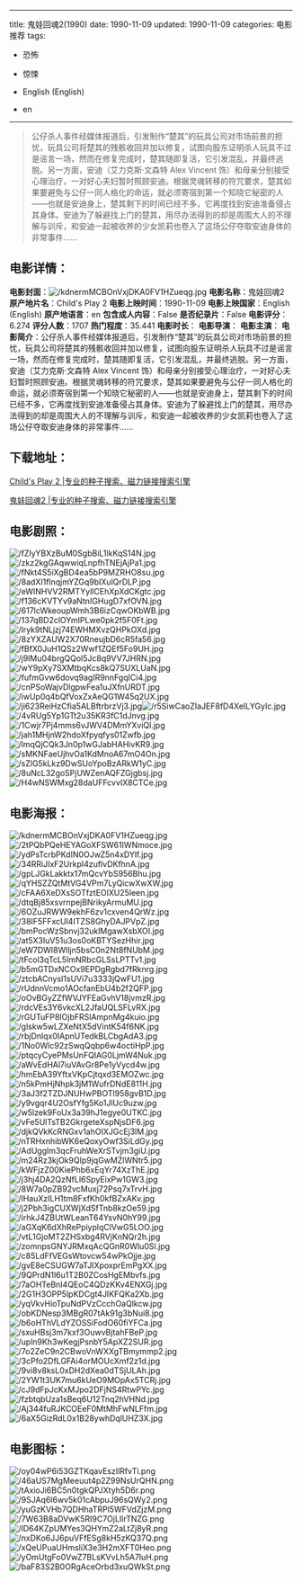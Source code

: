 
---
title: 鬼娃回魂2(1990)
date: 1990-11-09
updated: 1990-11-09
categories: 电影推荐
tags:
- 恐怖
- 惊悚

- English (English)
- en
---


> 公仔杀人事件经媒体报道后，引发制作“楚其”的玩具公司对市场前景的担忧，玩具公司将楚其的残骸收回并加以修复，试图向股东证明杀人玩具不过是谣言一场，然而在修复完成时，楚其随即复活，它引发混乱，并最终逃脱。另一方面，安迪（艾力克斯·文森特 Alex Vincent 饰）和母亲分别接受心理治疗，一对好心夫妇暂时照顾安迪。根据灵魂转移的符咒要求，楚其如果要避免与公仔一同人格化的命运，就必须寄宿到第一个知晓它秘密的人——也就是安迪身上，楚其剩下的时间已经不多，它再度找到安迪准备侵占其身体。安迪为了躲避找上门的楚其，用尽办法得到的却是周围大人的不理解与训斥，和安迪一起被收养的少女凯莉也卷入了这场公仔夺取安迪身体的非常事件……

## **电影详情**：

**电影封面**：<img src="https://image.tmdb.org/t/p/w200/kdnermMCBOnVxjDKA0FV1HZueqg.jpg" alt="/kdnermMCBOnVxjDKA0FV1HZueqg.jpg" title="/kdnermMCBOnVxjDKA0FV1HZueqg.jpg">
**电影名称**：鬼娃回魂2
**原产地片名**：Child's Play 2
**电影上映时间**：1990-11-09
**电影上映国家**：English (English)
**原产地语言**：en
**包含成人内容**：False
**是否纪录片**：False
**电影评分**：6.274
**评分人数**：1707
**热门程度**：35.441
**电影时长**：
**电影导演**：
**电影主演**：
**电影简介**：公仔杀人事件经媒体报道后，引发制作“楚其”的玩具公司对市场前景的担忧，玩具公司将楚其的残骸收回并加以修复，试图向股东证明杀人玩具不过是谣言一场，然而在修复完成时，楚其随即复活，它引发混乱，并最终逃脱。另一方面，安迪（艾力克斯·文森特 Alex Vincent 饰）和母亲分别接受心理治疗，一对好心夫妇暂时照顾安迪。根据灵魂转移的符咒要求，楚其如果要避免与公仔一同人格化的命运，就必须寄宿到第一个知晓它秘密的人——也就是安迪身上，楚其剩下的时间已经不多，它再度找到安迪准备侵占其身体。安迪为了躲避找上门的楚其，用尽办法得到的却是周围大人的不理解与训斥，和安迪一起被收养的少女凯莉也卷入了这场公仔夺取安迪身体的非常事件……

## **下载地址**：
[Child's Play 2 |专业的种子搜索、磁力链接搜索引擎](https://movie.amd794.com:2083/?search=Child%27s%20Play%202&ordering=&mode=match_phrase&page_size=10&page=1)

[鬼娃回魂2 |专业的种子搜索、磁力链接搜索引擎](https://movie.amd794.com:2083/?search=%E9%AC%BC%E5%A8%83%E5%9B%9E%E9%AD%822&ordering=&mode=match_phrase&page_size=10&page=1)
 

## **电影剧照**：
<img src="https://image.tmdb.org/t/p/original/fZIyYBXzBuM0SgbBiL1lkKqS14N.jpg" alt="/fZIyYBXzBuM0SgbBiL1lkKqS14N.jpg" title="/fZIyYBXzBuM0SgbBiL1lkKqS14N.jpg"><img src="https://image.tmdb.org/t/p/original/zkz2kgGAqwwiqLnpfhTNEjAjPa1.jpg" alt="/zkz2kgGAqwwiqLnpfhTNEjAjPa1.jpg" title="/zkz2kgGAqwwiqLnpfhTNEjAjPa1.jpg"><img src="https://image.tmdb.org/t/p/original/fNkt4S5iXgBD4ea5bP9MZRHO8su.jpg" alt="/fNkt4S5iXgBD4ea5bP9MZRHO8su.jpg" title="/fNkt4S5iXgBD4ea5bP9MZRHO8su.jpg"><img src="https://image.tmdb.org/t/p/original/8adXI1flnqjmYZGq9bIXulQrDLP.jpg" alt="/8adXI1flnqjmYZGq9bIXulQrDLP.jpg" title="/8adXI1flnqjmYZGq9bIXulQrDLP.jpg"><img src="https://image.tmdb.org/t/p/original/eWINHVV2RMTYyllCEhXpXdCKgtc.jpg" alt="/eWINHVV2RMTYyllCEhXpXdCKgtc.jpg" title="/eWINHVV2RMTYyllCEhXpXdCKgtc.jpg"><img src="https://image.tmdb.org/t/p/original/f136cKVTYv9aNtnIGHugD7xfOVN.jpg" alt="/f136cKVTYv9aNtnIGHugD7xfOVN.jpg" title="/f136cKVTYv9aNtnIGHugD7xfOVN.jpg"><img src="https://image.tmdb.org/t/p/original/617IcWkeoupWmh3B6izCqwOKbWB.jpg" alt="/617IcWkeoupWmh3B6izCqwOKbWB.jpg" title="/617IcWkeoupWmh3B6izCqwOKbWB.jpg"><img src="https://image.tmdb.org/t/p/original/137qBD2clOYmIPLwe0pk2f5F0Ft.jpg" alt="/137qBD2clOYmIPLwe0pk2f5F0Ft.jpg" title="/137qBD2clOYmIPLwe0pk2f5F0Ft.jpg"><img src="https://image.tmdb.org/t/p/original/lryk9tNLjzj74EWHMXvzQHPkOXd.jpg" alt="/lryk9tNLjzj74EWHMXvzQHPkOXd.jpg" title="/lryk9tNLjzj74EWHMXvzQHPkOXd.jpg"><img src="https://image.tmdb.org/t/p/original/8zYXZAUW2X70RneujbD6cR5fa56.jpg" alt="/8zYXZAUW2X70RneujbD6cR5fa56.jpg" title="/8zYXZAUW2X70RneujbD6cR5fa56.jpg"><img src="https://image.tmdb.org/t/p/original/fBfX0JuH1QSz2Wwf1ZQEf5Fo9UH.jpg" alt="/fBfX0JuH1QSz2Wwf1ZQEf5Fo9UH.jpg" title="/fBfX0JuH1QSz2Wwf1ZQEf5Fo9UH.jpg"><img src="https://image.tmdb.org/t/p/original/j9lMu04brgQQol5Jc8q9VV7JHRN.jpg" alt="/j9lMu04brgQQol5Jc8q9VV7JHRN.jpg" title="/j9lMu04brgQQol5Jc8q9VV7JHRN.jpg"><img src="https://image.tmdb.org/t/p/original/wY9pXy7SXMtbqKcs8kQ7SUXLUaN.jpg" alt="/wY9pXy7SXMtbqKcs8kQ7SUXLUaN.jpg" title="/wY9pXy7SXMtbqKcs8kQ7SUXLUaN.jpg"><img src="https://image.tmdb.org/t/p/original/fufmGvw6dovq9agIR9nnFgqICi4.jpg" alt="/fufmGvw6dovq9agIR9nnFgqICi4.jpg" title="/fufmGvw6dovq9agIR9nnFgqICi4.jpg"><img src="https://image.tmdb.org/t/p/original/cnPSoWajvDlgpwFea1uJXfnURDT.jpg" alt="/cnPSoWajvDlgpwFea1uJXfnURDT.jpg" title="/cnPSoWajvDlgpwFea1uJXfnURDT.jpg"><img src="https://image.tmdb.org/t/p/original/iwUp0q4bQfVoxZxAeQG1W45q2UX.jpg" alt="/iwUp0q4bQfVoxZxAeQG1W45q2UX.jpg" title="/iwUp0q4bQfVoxZxAeQG1W45q2UX.jpg"><img src="https://image.tmdb.org/t/p/original/ji623ReiHzCfia5ALBftrbrzVj3.jpg" alt="/ji623ReiHzCfia5ALBftrbrzVj3.jpg" title="/ji623ReiHzCfia5ALBftrbrzVj3.jpg"><img src="https://image.tmdb.org/t/p/original/r5SiwCaoZIaJEF8fD4XeILYGyIc.jpg" alt="/r5SiwCaoZIaJEF8fD4XeILYGyIc.jpg" title="/r5SiwCaoZIaJEF8fD4XeILYGyIc.jpg"><img src="https://image.tmdb.org/t/p/original/4vRUg5Yp1GTt2u35KR3fC1dJnvg.jpg" alt="/4vRUg5Yp1GTt2u35KR3fC1dJnvg.jpg" title="/4vRUg5Yp1GTt2u35KR3fC1dJnvg.jpg"><img src="https://image.tmdb.org/t/p/original/1Cwjr7Pj4mms6vJWV4DMmYXviQl.jpg" alt="/1Cwjr7Pj4mms6vJWV4DMmYXviQl.jpg" title="/1Cwjr7Pj4mms6vJWV4DMmYXviQl.jpg"><img src="https://image.tmdb.org/t/p/original/jah1MHjnW2hdoXfpyqfys01Zwfb.jpg" alt="/jah1MHjnW2hdoXfpyqfys01Zwfb.jpg" title="/jah1MHjnW2hdoXfpyqfys01Zwfb.jpg"><img src="https://image.tmdb.org/t/p/original/lmqQjCQk3Jn0p1wGJabHAHivKR9.jpg" alt="/lmqQjCQk3Jn0p1wGJabHAHivKR9.jpg" title="/lmqQjCQk3Jn0p1wGJabHAHivKR9.jpg"><img src="https://image.tmdb.org/t/p/original/sMKNFaeUjhvOa1KdMnoA67mO4On.jpg" alt="/sMKNFaeUjhvOa1KdMnoA67mO4On.jpg" title="/sMKNFaeUjhvOa1KdMnoA67mO4On.jpg"><img src="https://image.tmdb.org/t/p/original/sZlG5kLkz9DwSUoYpoBzARkW1yC.jpg" alt="/sZlG5kLkz9DwSUoYpoBzARkW1yC.jpg" title="/sZlG5kLkz9DwSUoYpoBzARkW1yC.jpg"><img src="https://image.tmdb.org/t/p/original/8uNcL32goSPjUWZenAQFZGjgbsj.jpg" alt="/8uNcL32goSPjUWZenAQFZGjgbsj.jpg" title="/8uNcL32goSPjUWZenAQFZGjgbsj.jpg"><img src="https://image.tmdb.org/t/p/original/H4wNSWMxg28daUFFcvvIX8CTCe.jpg" alt="/H4wNSWMxg28daUFFcvvIX8CTCe.jpg" title="/H4wNSWMxg28daUFFcvvIX8CTCe.jpg">

## **电影海报**：
<img src="https://image.tmdb.org/t/p/original/kdnermMCBOnVxjDKA0FV1HZueqg.jpg" alt="/kdnermMCBOnVxjDKA0FV1HZueqg.jpg" title="/kdnermMCBOnVxjDKA0FV1HZueqg.jpg"><img src="https://image.tmdb.org/t/p/original/2tPQbPQeHEYAGoXFSW61IWNmoce.jpg" alt="/2tPQbPQeHEYAGoXFSW61IWNmoce.jpg" title="/2tPQbPQeHEYAGoXFSW61IWNmoce.jpg"><img src="https://image.tmdb.org/t/p/original/ydPsTcrbPKdIN0OJwZ5n4xDYlf.jpg" alt="/ydPsTcrbPKdIN0OJwZ5n4xDYlf.jpg" title="/ydPsTcrbPKdIN0OJwZ5n4xDYlf.jpg"><img src="https://image.tmdb.org/t/p/original/34RRiJIxF2UrkpI4zuflvDKfhnA.jpg" alt="/34RRiJIxF2UrkpI4zuflvDKfhnA.jpg" title="/34RRiJIxF2UrkpI4zuflvDKfhnA.jpg"><img src="https://image.tmdb.org/t/p/original/gpLJGkLakktx17mQcvYbS956Bhu.jpg" alt="/gpLJGkLakktx17mQcvYbS956Bhu.jpg" title="/gpLJGkLakktx17mQcvYbS956Bhu.jpg"><img src="https://image.tmdb.org/t/p/original/qYHSZZQtMtVG4VPm7LyQicwXwXW.jpg" alt="/qYHSZZQtMtVG4VPm7LyQicwXwXW.jpg" title="/qYHSZZQtMtVG4VPm7LyQicwXwXW.jpg"><img src="https://image.tmdb.org/t/p/original/cFAA6XeDXsSOTfztEOlXU25leen.jpg" alt="/cFAA6XeDXsSOTfztEOlXU25leen.jpg" title="/cFAA6XeDXsSOTfztEOlXU25leen.jpg"><img src="https://image.tmdb.org/t/p/original/dtqBj85xsvrnpejBNrikyArmuMU.jpg" alt="/dtqBj85xsvrnpejBNrikyArmuMU.jpg" title="/dtqBj85xsvrnpejBNrikyArmuMU.jpg"><img src="https://image.tmdb.org/t/p/original/6OZuJRWW9ekhF6zv1cxven4QrWz.jpg" alt="/6OZuJRWW9ekhF6zv1cxven4QrWz.jpg" title="/6OZuJRWW9ekhF6zv1cxven4QrWz.jpg"><img src="https://image.tmdb.org/t/p/original/38IF5FFxcUl4ITZS8GhyDAJPVpZ.jpg" alt="/38IF5FFxcUl4ITZS8GhyDAJPVpZ.jpg" title="/38IF5FFxcUl4ITZS8GhyDAJPVpZ.jpg"><img src="https://image.tmdb.org/t/p/original/bmPocWzSbnvj32uklMgawXsbXOI.jpg" alt="/bmPocWzSbnvj32uklMgawXsbXOI.jpg" title="/bmPocWzSbnvj32uklMgawXsbXOI.jpg"><img src="https://image.tmdb.org/t/p/original/at5X3IuV51u3os0oKBTYSezHhir.jpg" alt="/at5X3IuV51u3os0oKBTYSezHhir.jpg" title="/at5X3IuV51u3os0oKBTYSezHhir.jpg"><img src="https://image.tmdb.org/t/p/original/eW7DWI8Wlljn5bsC0n2Nt8fNUbM.jpg" alt="/eW7DWI8Wlljn5bsC0n2Nt8fNUbM.jpg" title="/eW7DWI8Wlljn5bsC0n2Nt8fNUbM.jpg"><img src="https://image.tmdb.org/t/p/original/tFcol3qTcL5ImNRbcGLSsLPTTv1.jpg" alt="/tFcol3qTcL5ImNRbcGLSsLPTTv1.jpg" title="/tFcol3qTcL5ImNRbcGLSsLPTTv1.jpg"><img src="https://image.tmdb.org/t/p/original/b5mGTDxNCOx9EPDgRgbd7fRknrg.jpg" alt="/b5mGTDxNCOx9EPDgRgbd7fRknrg.jpg" title="/b5mGTDxNCOx9EPDgRgbd7fRknrg.jpg"><img src="https://image.tmdb.org/t/p/original/ztcbACnysI1sUVi7u3333jQwFU1.jpg" alt="/ztcbACnysI1sUVi7u3333jQwFU1.jpg" title="/ztcbACnysI1sUVi7u3333jQwFU1.jpg"><img src="https://image.tmdb.org/t/p/original/rUdnnVcmo1AOcfanEbU4b2f2QFP.jpg" alt="/rUdnnVcmo1AOcfanEbU4b2f2QFP.jpg" title="/rUdnnVcmo1AOcfanEbU4b2f2QFP.jpg"><img src="https://image.tmdb.org/t/p/original/oOvBGyZZfWVJYFEaGvhV18jvmzR.jpg" alt="/oOvBGyZZfWVJYFEaGvhV18jvmzR.jpg" title="/oOvBGyZZfWVJYFEaGvhV18jvmzR.jpg"><img src="https://image.tmdb.org/t/p/original/rdcVEs3Y6vkcXL2JfaUQLSFLvRX.jpg" alt="/rdcVEs3Y6vkcXL2JfaUQLSFLvRX.jpg" title="/rdcVEs3Y6vkcXL2JfaUQLSFLvRX.jpg"><img src="https://image.tmdb.org/t/p/original/rGUTuFP8IOjbFRSlAmpnMg4kuio.jpg" alt="/rGUTuFP8IOjbFRSlAmpnMg4kuio.jpg" title="/rGUTuFP8IOjbFRSlAmpnMg4kuio.jpg"><img src="https://image.tmdb.org/t/p/original/glskw5wLZXeNtX5dVintK54f6NK.jpg" alt="/glskw5wLZXeNtX5dVintK54f6NK.jpg" title="/glskw5wLZXeNtX5dVintK54f6NK.jpg"><img src="https://image.tmdb.org/t/p/original/rbjDnlqx0IApnUTedkBLCbgAdA3.jpg" alt="/rbjDnlqx0IApnUTedkBLCbgAdA3.jpg" title="/rbjDnlqx0IApnUTedkBLCbgAdA3.jpg"><img src="https://image.tmdb.org/t/p/original/1No0Wlc92zSwqQqbp6w4octiHpP.jpg" alt="/1No0Wlc92zSwqQqbp6w4octiHpP.jpg" title="/1No0Wlc92zSwqQqbp6w4octiHpP.jpg"><img src="https://image.tmdb.org/t/p/original/ptqcyCyePMsUnFQIAG0LjmW4Nuk.jpg" alt="/ptqcyCyePMsUnFQIAG0LjmW4Nuk.jpg" title="/ptqcyCyePMsUnFQIAG0LjmW4Nuk.jpg"><img src="https://image.tmdb.org/t/p/original/aWvEdHAl7iuVAvGr8Pe1yVycd4w.jpg" alt="/aWvEdHAl7iuVAvGr8Pe1yVycd4w.jpg" title="/aWvEdHAl7iuVAvGr8Pe1yVycd4w.jpg"><img src="https://image.tmdb.org/t/p/original/hmEbA39YftxVKpCjtqxd3EMOZwc.jpg" alt="/hmEbA39YftxVKpCjtqxd3EMOZwc.jpg" title="/hmEbA39YftxVKpCjtqxd3EMOZwc.jpg"><img src="https://image.tmdb.org/t/p/original/n5kPmHjNhpk3jM1WufrDNdE811H.jpg" alt="/n5kPmHjNhpk3jM1WufrDNdE811H.jpg" title="/n5kPmHjNhpk3jM1WufrDNdE811H.jpg"><img src="https://image.tmdb.org/t/p/original/3aJ3f2TZDJNUHwPBOTl958gvB1D.jpg" alt="/3aJ3f2TZDJNUHwPBOTl958gvB1D.jpg" title="/3aJ3f2TZDJNUHwPBOTl958gvB1D.jpg"><img src="https://image.tmdb.org/t/p/original/y9vgqr4U2OsfYfg5Ko1JlUc9uzw.jpg" alt="/y9vgqr4U2OsfYfg5Ko1JlUc9uzw.jpg" title="/y9vgqr4U2OsfYfg5Ko1JlUc9uzw.jpg"><img src="https://image.tmdb.org/t/p/original/w5lzek9FoUx3a39hJ1egye0UTKC.jpg" alt="/w5lzek9FoUx3a39hJ1egye0UTKC.jpg" title="/w5lzek9FoUx3a39hJ1egye0UTKC.jpg"><img src="https://image.tmdb.org/t/p/original/vFe5UlTsTB2GkrgeteXspNjsDF6.jpg" alt="/vFe5UlTsTB2GkrgeteXspNjsDF6.jpg" title="/vFe5UlTsTB2GkrgeteXspNjsDF6.jpg"><img src="https://image.tmdb.org/t/p/original/djkQVkKcRNGxv1ahOIXJGcEj3lM.jpg" alt="/djkQVkKcRNGxv1ahOIXJGcEj3lM.jpg" title="/djkQVkKcRNGxv1ahOIXJGcEj3lM.jpg"><img src="https://image.tmdb.org/t/p/original/nTRHxnhibWK6eQoxyOwf3SiLdGy.jpg" alt="/nTRHxnhibWK6eQoxyOwf3SiLdGy.jpg" title="/nTRHxnhibWK6eQoxyOwf3SiLdGy.jpg"><img src="https://image.tmdb.org/t/p/original/AdUgglm3qcFruhWeXrSTvjm3giU.jpg" alt="/AdUgglm3qcFruhWeXrSTvjm3giU.jpg" title="/AdUgglm3qcFruhWeXrSTvjm3giU.jpg"><img src="https://image.tmdb.org/t/p/original/m24Rz3kjOk9QIp9jqGwMZlWNtr5.jpg" alt="/m24Rz3kjOk9QIp9jqGwMZlWNtr5.jpg" title="/m24Rz3kjOk9QIp9jqGwMZlWNtr5.jpg"><img src="https://image.tmdb.org/t/p/original/kWFjzZ00KiePhb6xEqYr74XzThE.jpg" alt="/kWFjzZ00KiePhb6xEqYr74XzThE.jpg" title="/kWFjzZ00KiePhb6xEqYr74XzThE.jpg"><img src="https://image.tmdb.org/t/p/original/j3hj4DA2QzNfLI6SpyEixPw1GW3.jpg" alt="/j3hj4DA2QzNfLI6SpyEixPw1GW3.jpg" title="/j3hj4DA2QzNfLI6SpyEixPw1GW3.jpg"><img src="https://image.tmdb.org/t/p/original/8W7a0pZB92vcMuxj72Psq7xTrvH.jpg" alt="/8W7a0pZB92vcMuxj72Psq7xTrvH.jpg" title="/8W7a0pZB92vcMuxj72Psq7xTrvH.jpg"><img src="https://image.tmdb.org/t/p/original/lHauXzILH1tm8FxfKh0kfBZxAKv.jpg" alt="/lHauXzILH1tm8FxfKh0kfBZxAKv.jpg" title="/lHauXzILH1tm8FxfKh0kfBZxAKv.jpg"><img src="https://image.tmdb.org/t/p/original/j2Pbh3igCUXWjXdSfTnb8kzOe59.jpg" alt="/j2Pbh3igCUXWjXdSfTnb8kzOe59.jpg" title="/j2Pbh3igCUXWjXdSfTnb8kzOe59.jpg"><img src="https://image.tmdb.org/t/p/original/irhkJ4ZBUtWLeanT64YsvN0hY99.jpg" alt="/irhkJ4ZBUtWLeanT64YsvN0hY99.jpg" title="/irhkJ4ZBUtWLeanT64YsvN0hY99.jpg"><img src="https://image.tmdb.org/t/p/original/aGXqK6dXhRePpiyplqClVwG5LOO.jpg" alt="/aGXqK6dXhRePpiyplqClVwG5LOO.jpg" title="/aGXqK6dXhRePpiyplqClVwG5LOO.jpg"><img src="https://image.tmdb.org/t/p/original/vtL1GjoMT2ZHSxbg4RVjKnNQr2h.jpg" alt="/vtL1GjoMT2ZHSxbg4RVjKnNQr2h.jpg" title="/vtL1GjoMT2ZHSxbg4RVjKnNQr2h.jpg"><img src="https://image.tmdb.org/t/p/original/zomnpsGNYJRMxqAcQGnR0WIu0Sl.jpg" alt="/zomnpsGNYJRMxqAcQGnR0WIu0Sl.jpg" title="/zomnpsGNYJRMxqAcQGnR0WIu0Sl.jpg"><img src="https://image.tmdb.org/t/p/original/c85LdFfVEGsWtovcw54wPkOjje.jpg" alt="/c85LdFfVEGsWtovcw54wPkOjje.jpg" title="/c85LdFfVEGsWtovcw54wPkOjje.jpg"><img src="https://image.tmdb.org/t/p/original/gvE8eCSUGW7aTJIXpoxprEmPgXX.jpg" alt="/gvE8eCSUGW7aTJIXpoxprEmPgXX.jpg" title="/gvE8eCSUGW7aTJIXpoxprEmPgXX.jpg"><img src="https://image.tmdb.org/t/p/original/9QPrdN1l6u1T2B0ZCosHgEMbvfs.jpg" alt="/9QPrdN1l6u1T2B0ZCosHgEMbvfs.jpg" title="/9QPrdN1l6u1T2B0ZCosHgEMbvfs.jpg"><img src="https://image.tmdb.org/t/p/original/7aOHTeBnI4QEoC4QDzKKv4ENXGj.jpg" alt="/7aOHTeBnI4QEoC4QDzKKv4ENXGj.jpg" title="/7aOHTeBnI4QEoC4QDzKKv4ENXGj.jpg"><img src="https://image.tmdb.org/t/p/original/2G1H3OPP5lpKDCgt4JIKFQKa2Xb.jpg" alt="/2G1H3OPP5lpKDCgt4JIKFQKa2Xb.jpg" title="/2G1H3OPP5lpKDCgt4JIKFQKa2Xb.jpg"><img src="https://image.tmdb.org/t/p/original/yqVkvHioTpuNdPVzCcchOaQlkcw.jpg" alt="/yqVkvHioTpuNdPVzCcchOaQlkcw.jpg" title="/yqVkvHioTpuNdPVzCcchOaQlkcw.jpg"><img src="https://image.tmdb.org/t/p/original/obKDNesp3MBgR07tAk91g3bNui8.jpg" alt="/obKDNesp3MBgR07tAk91g3bNui8.jpg" title="/obKDNesp3MBgR07tAk91g3bNui8.jpg"><img src="https://image.tmdb.org/t/p/original/b6oHThVLdYZOSSiFodO60fiYFCa.jpg" alt="/b6oHThVLdYZOSSiFodO60fiYFCa.jpg" title="/b6oHThVLdYZOSSiFodO60fiYFCa.jpg"><img src="https://image.tmdb.org/t/p/original/sxuHBsj3m7kxf3OuwvBjtahFBeP.jpg" alt="/sxuHBsj3m7kxf3OuwvBjtahFBeP.jpg" title="/sxuHBsj3m7kxf3OuwvBjtahFBeP.jpg"><img src="https://image.tmdb.org/t/p/original/upln9Kh3wKegjPsnbY5ApXZ2SUR.jpg" alt="/upln9Kh3wKegjPsnbY5ApXZ2SUR.jpg" title="/upln9Kh3wKegjPsnbY5ApXZ2SUR.jpg"><img src="https://image.tmdb.org/t/p/original/7o2ZeC9n2CBwoVnWXXgTBmymmp2.jpg" alt="/7o2ZeC9n2CBwoVnWXXgTBmymmp2.jpg" title="/7o2ZeC9n2CBwoVnWXXgTBmymmp2.jpg"><img src="https://image.tmdb.org/t/p/original/3cPfo2DfLGFAi4orMOUcXmf2z1d.jpg" alt="/3cPfo2DfLGFAi4orMOUcXmf2z1d.jpg" title="/3cPfo2DfLGFAi4orMOUcXmf2z1d.jpg"><img src="https://image.tmdb.org/t/p/original/9vi8v8ksL0xDH2dXea0dTSjULAh.jpg" alt="/9vi8v8ksL0xDH2dXea0dTSjULAh.jpg" title="/9vi8v8ksL0xDH2dXea0dTSjULAh.jpg"><img src="https://image.tmdb.org/t/p/original/2YW1t3UK7mu6kUeO9MOpAx5TCRj.jpg" alt="/2YW1t3UK7mu6kUeO9MOpAx5TCRj.jpg" title="/2YW1t3UK7mu6kUeO9MOpAx5TCRj.jpg"><img src="https://image.tmdb.org/t/p/original/cJ9dFpJcKxMJpo2DFjNS4RtwPYc.jpg" alt="/cJ9dFpJcKxMJpo2DFjNS4RtwPYc.jpg" title="/cJ9dFpJcKxMJpo2DFjNS4RtwPYc.jpg"><img src="https://image.tmdb.org/t/p/original/fzbtqbUza1sBeq6U12Tnq2hVHNd.jpg" alt="/fzbtqbUza1sBeq6U12Tnq2hVHNd.jpg" title="/fzbtqbUza1sBeq6U12Tnq2hVHNd.jpg"><img src="https://image.tmdb.org/t/p/original/Aj344fuRJKCOEeF0MtMhFwNLFfm.jpg" alt="/Aj344fuRJKCOEeF0MtMhFwNLFfm.jpg" title="/Aj344fuRJKCOEeF0MtMhFwNLFfm.jpg"><img src="https://image.tmdb.org/t/p/original/6aX5GizRdL0x1B28ywhDqlUHZ3X.jpg" alt="/6aX5GizRdL0x1B28ywhDqlUHZ3X.jpg" title="/6aX5GizRdL0x1B28ywhDqlUHZ3X.jpg">

## **电影图标**：
<img src="https://image.tmdb.org/t/p/original/oy04wP6i53GZTKqavEszIlRfvTi.png" alt="/oy04wP6i53GZTKqavEszIlRfvTi.png" title="/oy04wP6i53GZTKqavEszIlRfvTi.png"><img src="https://image.tmdb.org/t/p/original/46aUS7MgMeeuut4p2Z99NsUrQHN.png" alt="/46aUS7MgMeeuut4p2Z99NsUrQHN.png" title="/46aUS7MgMeeuut4p2Z99NsUrQHN.png"><img src="https://image.tmdb.org/t/p/original/tAxioJi6BC5n0tgkQPJXtyh5D6r.png" alt="/tAxioJi6BC5n0tgkQPJXtyh5D6r.png" title="/tAxioJi6BC5n0tgkQPJXtyh5D6r.png"><img src="https://image.tmdb.org/t/p/original/9SJAq6l6wv5k01cAbpuJ96sQWy2.png" alt="/9SJAq6l6wv5k01cAbpuJ96sQWy2.png" title="/9SJAq6l6wv5k01cAbpuJ96sQWy2.png"><img src="https://image.tmdb.org/t/p/original/yuGzKVHb7QDHhaTRPl5WFVdZjzM.png" alt="/yuGzKVHb7QDHhaTRPl5WFVdZjzM.png" title="/yuGzKVHb7QDHhaTRPl5WFVdZjzM.png"><img src="https://image.tmdb.org/t/p/original/7W63B8aDVwK5RI9C7OjLIlrTNZG.png" alt="/7W63B8aDVwK5RI9C7OjLIlrTNZG.png" title="/7W63B8aDVwK5RI9C7OjLIlrTNZG.png"><img src="https://image.tmdb.org/t/p/original/lD64KZpUMYes3QHYmZ2aLtZj8yR.png" alt="/lD64KZpUMYes3QHYmZ2aLtZj8yR.png" title="/lD64KZpUMYes3QHYmZ2aLtZj8yR.png"><img src="https://image.tmdb.org/t/p/original/nxDKo6JJ6puVFfESg8kH5zKQ37Q.png" alt="/nxDKo6JJ6puVFfESg8kH5zKQ37Q.png" title="/nxDKo6JJ6puVFfESg8kH5zKQ37Q.png"><img src="https://image.tmdb.org/t/p/original/xQeUPuaUHmsliX3e3H2mXFT0Heo.png" alt="/xQeUPuaUHmsliX3e3H2mXFT0Heo.png" title="/xQeUPuaUHmsliX3e3H2mXFT0Heo.png"><img src="https://image.tmdb.org/t/p/original/yOmUtgFo0VwZ7BLsKVvLh5A7luH.png" alt="/yOmUtgFo0VwZ7BLsKVvLh5A7luH.png" title="/yOmUtgFo0VwZ7BLsKVvLh5A7luH.png"><img src="https://image.tmdb.org/t/p/original/baF83S2B0ORgAceOrbd3xuQWkSt.png" alt="/baF83S2B0ORgAceOrbd3xuQWkSt.png" title="/baF83S2B0ORgAceOrbd3xuQWkSt.png">
